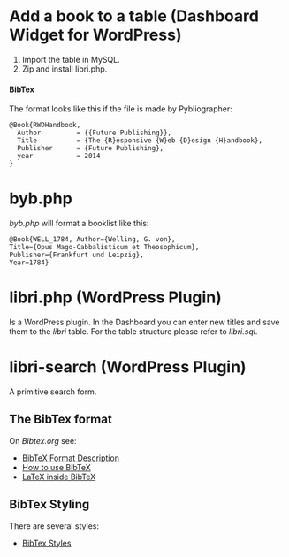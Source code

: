 Add a book to a table (Dashboard Widget for WordPress)
======================================================

1. Import the table in MySQL.
2. Zip and install libri.php.

#### BibTex

The format looks like this if the file is made by Pybliographer:

~~~~
@Book{RWDHandbook,
  Author         = {{Future Publishing}},
  Title          = {The {R}esponsive {W}eb {D}esign {H}andbook},
  Publisher      = {Future Publishing},
  year           = 2014
}
~~~~~

# byb.php

*byb.php* will format a booklist like this:

~~~~~
@Book{WELL_1784, Author={Welling, G. von},
Title={Opus Mago-Cabbalisticum et Theosophicum},
Publisher={Frankfurt und Leipzig},
Year=1784}
~~~~~

# libri.php (WordPress Plugin)

Is a WordPress plugin. In the Dashboard you can enter new titles and save them to the *libri* table. For the table structure please refer to *libri.sql*.	

# libri-search (WordPress Plugin)

A primitive search form.

## The BibTex format

On *Bibtex.org* see:

* [BibTeX Format Description](http://www.bibtex.org/Format/)
* [How to use BibTeX](http://www.bibtex.org/Using/)
* [LaTeX inside BibTeX](http://www.bibtex.org/SpecialSymbols/)

## BibTex Styling

There are several styles:

* [BibTex Styles](http://www.cs.stir.ac.uk/~kjt/software/latex/showbst.html)
